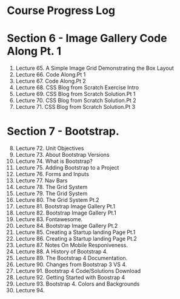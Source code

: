 # Course Progress Log
# Section 6 - Image Gallery Code Along Pt. 1
1.  Lecture 65. A Simple Image Grid Demonstrating the Box Layout
2.  Lecture 66. Code Along.Pt 1
3.  Lecture 67. Code Along.Pt 2
4.  Lecture 68. CSS Blog from Scratch Exercise Intro
5.  Lecture 69. CSS Blog from Scratch Solution.Pt 1
6.  Lecture 70. CSS Blog from Scratch Solution.Pt 2
7.  Lecture 71. CSS Blog from Scratch Solution.Pt 3

# Section 7 - Bootstrap.
8.  Lecture 72. Unit Objectives
9.  Lecture 73. About Bootstrap Versions
10. Lecture 74. What is Bootstrap?
11. Lecture 75. Adding Bootstrap to a Project
12. Lecture 76. Forms and Inputs
13. Lecture 77. Nav Bars
14. Lecture 78. The Grid System
15. Lecture 79. The Grid System
16. Lecture 80. The Grid System Pt.2
17. Lecture 81. Bootstrap Image Gallery Pt.1
18. Lecture 82. Bootstrap Image Gallery Pt.1
19. Lecture 83. Fontawesome.
20. Lecture 84. Bootstrap Image Gallery Pt.2
21. Lecture 85. Creating a Startup landing Page Pt.1
22. Lecture 86. Creating a Startup landing Page Pt.2
23. Lecture 87. Notes On Mobile Responiveness.
24. Lecture 88. A History of Bootstrap 4.
25. Lecture 89. The Bootstrap 4 Documentation.
26. Lecture 90. Changes from Bootstrap 3 VS 4.
27. Lecture 91. Bootstrap 4 Code/Solutions Download
28. Lecture 92. Getting Started with Boostrap 4
29. Lecture 93. Bootstrap 4. Colors and Backgrounds
30. Lecture 94.


